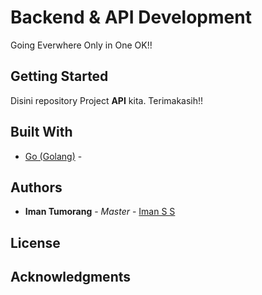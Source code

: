 # Backend & API Development

Going Everwhere Only in One OK!!

## Getting Started

Disini repository Project **API** kita.
Terimakasih!!

## Built With

* [Go (Golang)](https://golang.org/) - 


## Authors

* **Iman Tumorang** - *Master* - [Iman S S](https://gitlab.com/bxcodec)


## License



## Acknowledgments


